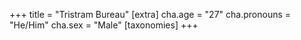 +++
title = "Tristram Bureau"
[extra]
cha.age = "27"
cha.pronouns = "He/Him"
cha.sex = "Male"
[taxonomies]
+++


